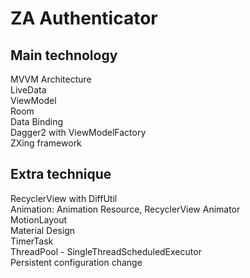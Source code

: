 # ZA Authenticator

## Main technology  
MVVM Architecture  
LiveData  
ViewModel  
Room  
Data Binding  
Dagger2 with ViewModelFactory  
ZXing framework

## Extra technique  
RecyclerView with DiffUtil  
Animation: Animation Resource, RecyclerView Animator  
MotionLayout  
Material Design  
TimerTask  
ThreadPool - SingleThreadScheduledExecutor  
Persistent configuration change  
